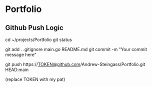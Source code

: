 # Portfolio


##  Github Push Logic

cd ~/projects/Portfolio
git status


git add .                                         .gitignore main.go README.md
git commit -m "Your commit message here"


git push https://TOKEN@github.com/Andrew-Steingass/Portfolio.git HEAD:main

  (replace TOKEN with my pat)
